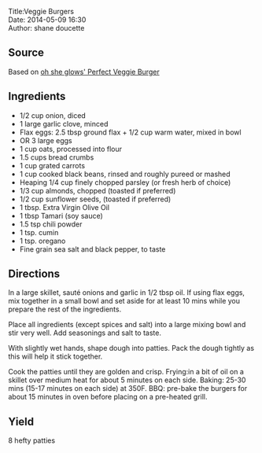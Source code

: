 Title:Veggie Burgers  
Date: 2014-05-09 16:30  
Author: shane doucette  


## Source
Based on [oh she glows' Perfect Veggie Burger](http://ohsheglows.com/2011/07/13/our-perfect-veggie-burger/)


## Ingredients
+ 1/2 cup onion, diced
+ 1 large garlic clove, minced
+ Flax eggs: 2.5 tbsp ground flax + 1/2 cup warm water, mixed in bowl
+ OR 3 large eggs
+ 1 cup oats, processed into flour
+ 1.5 cups bread crumbs
+ 1 cup grated carrots
+ 1 cup cooked black beans, rinsed and roughly pureed or mashed
+ Heaping 1/4 cup finely chopped parsley (or fresh herb of choice)
+ 1/3 cup almonds, chopped (toasted if preferred)
+ 1/2 cup sunflower seeds, (toasted if preferred)
+ 1 tbsp. Extra Virgin Olive Oil
+ 1 tbsp Tamari (soy sauce)
+ 1.5 tsp chili powder
+ 1 tsp. cumin
+ 1 tsp. oregano
+ Fine grain sea salt and black pepper, to taste


## Directions
In a large skillet, sauté onions and garlic in 1/2 tbsp oil. If using flax eggs, mix together in a small bowl and set aside for at least 10 mins while you prepare the rest of the ingredients.

Place all ingredients (except spices and salt) into a large mixing bowl and stir very well. Add seasonings and salt to taste.

With slightly wet hands, shape dough into patties. Pack the dough tightly as this will help it stick together.

Cook the patties until they are golden and crisp. Frying:in a bit of oil on a skillet over medium heat for about 5 minutes on each side. Baking: 25-30 mins (15-17 minutes on each side) at 350F. BBQ: pre-bake the burgers for about 15 minutes in oven before placing on a pre-heated grill.


## Yield
8 hefty patties